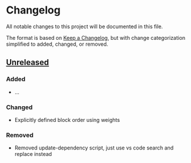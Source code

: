 # Changelog

All notable changes to this project will be documented in this file.

The format is based on [Keep a Changelog](https://keepachangelog.com), but with change categorization simplified to added, changed, or removed.

## [Unreleased]

### Added

-   ...

### Changed

-   Explicitly defined block order using weights

### Removed

-   Removed update-dependency script, just use vs code search and replace instead

[unreleased]: https://github.com/Forward-Education/pxt-fwd-modules/compare/v1.0.10...HEAD

